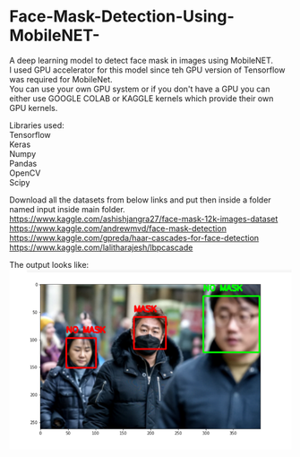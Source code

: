 # Face-Mask-Detection-Using-MobileNET-
A deep learning model to detect face mask in images using MobileNET. <br />
I used GPU accelerator for this model since teh GPU version of Tensorflow was required for MobileNet.<br /> 
You can use your own GPU system or if you don't have a GPU you can either use GOOGLE COLAB or KAGGLE kernels which provide their own GPU kernels. <br />

Libraries used: <br />
Tensorflow <br />
Keras <br />
Numpy <br />
Pandas <br />
OpenCV <br />
Scipy <br />



Download all the datasets from below links and put then inside a folder named input inside main folder. <br />
https://www.kaggle.com/ashishjangra27/face-mask-12k-images-dataset <br />
https://www.kaggle.com/andrewmvd/face-mask-detection <br />
https://www.kaggle.com/gpreda/haar-cascades-for-face-detection <br />
https://www.kaggle.com/lalitharajesh/lbpcascade <br />

The output looks like:
![Screenshot](mask.png)
